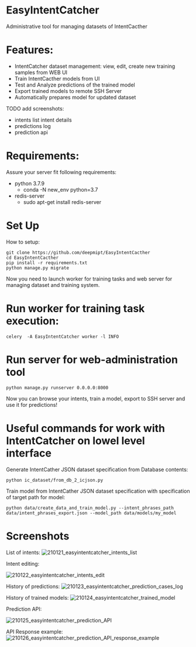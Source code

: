 # EasyIntentCatcher
Administrative tool for managing datasets of IntentCacther

# Features:
- IntentCatcher dataset management: view, edit, create new training samples from WEB UI
- Train IntentCacther models from UI
- Test and Analyze predictions of the trained model
- Export trained models to remote SSH Server 
- Automatically prepares model for updated dataset

TODO add screenshots:
  - intents list intent details
  - predictions log
  - prediction api
  

# Requirements:
Assure your server fit following requirements:
 - python 3.7.9
   - conda -N new_env python=3.7
 - redis-server
   -   sudo apt-get install redis-server

# Set Up
How to setup:

```
git clone https://github.com/deepmipt/EasyIntentCacther
cd EasyIntentCacther
pip install -r requirements.txt
python manage.py migrate
```
Now you need to launch worker for training tasks and web server for managing dataset and training system.

# Run worker for training task execution:
```
celery  -A EasyIntentCatcher worker -l INFO
```


# Run server for web-administration tool
```
python manage.py runserver 0.0.0.0:8000
```

Now you can browse your intents, train a model, export to SSH server and use it for predictions!

# Useful commands for work with IntentCatcher on lowel level interface

Generate IntentCather JSON dataset specification from Database contents:
```
python ic_dataset/from_db_2_icjson.py
```

Train model from IntentCather JSON dataset specification with specification of target path for model:
```
python data/create_data_and_train_model.py --intent_phrases_path data/intent_phrases_export.json --model_path data/models/my_model
```

# Screenshots
List of intents:
![210121_easyintentcatcher_intents_list](https://user-images.githubusercontent.com/2207706/105342371-55395a00-5bf1-11eb-83b8-5d2662453999.png)

Intent editing: 

![210122_easyintentcatcher_intents_edit](https://user-images.githubusercontent.com/2207706/105342390-5c606800-5bf1-11eb-8e7b-2707041d381c.png)

History of predictions:
![210123_easyintentcatcher_prediction_cases_log](https://user-images.githubusercontent.com/2207706/105342407-608c8580-5bf1-11eb-9b11-881b57d9199a.png)

History of trained models:
![210124_easyintentcatcher_trained_model](https://user-images.githubusercontent.com/2207706/105342426-65e9d000-5bf1-11eb-8ee9-eb9964e7be72.png)

Prediction API:

![210125_easyintentcatcher_prediction_API](https://user-images.githubusercontent.com/2207706/105342443-6a15ed80-5bf1-11eb-937f-097a1c997f69.png)

API Response example:
![210126_easyintentcatcher_prediction_API_response_example](https://user-images.githubusercontent.com/2207706/105342461-70a46500-5bf1-11eb-9c4b-1867671efacb.png)
